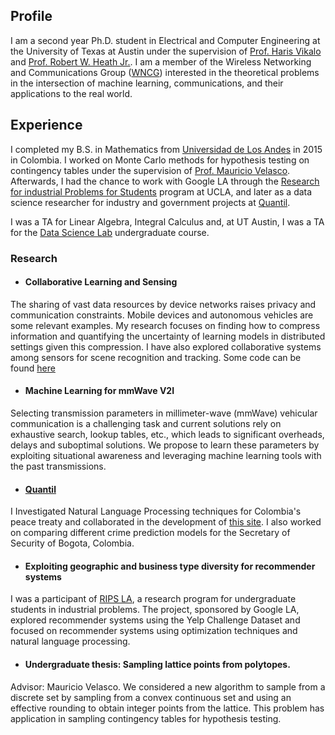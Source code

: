## Profile

I am a second year Ph.D. student in Electrical and Computer Engineering at the University of Texas at Austin under the supervision of [Prof. Haris Vikalo](http://users.ece.utexas.edu/~hvikalo/index.html) and [Prof. Robert W. Heath Jr.](http://www.profheath.org/). I am a member of the Wireless Networking and Communications Group ([WNCG](https://wncg.org/)) interested in the theoretical problems in the intersection of machine learning, communications, and their applications to the real world.

## Experience
I completed my B.S. in Mathematics from [Universidad de Los Andes](https://uniandes.edu.co/en) in 2015 in Colombia. I worked on Monte Carlo methods for hypothesis testing on contingency tables under the supervision of [Prof. Mauricio Velasco](http://wwwprof.uniandes.edu.co/~mvelasco/Velasco.html). Afterwards, I had the chance to work with Google LA through the [Research for industrial Problems for Students](http://www.ipam.ucla.edu/programs/student-research-programs/research-in-industrial-projects-for-students-rips-2018/?tab=overview) program at UCLA, and later as a data science researcher for industry and government projects at [Quantil](http://quantil.co/).

I was a TA for Linear Algebra, Integral Calculus and, at UT Austin, I was a TA for the [Data Science Lab](https://users.ece.utexas.edu/~dimakis/DataScienceLab.html) undergraduate course. 



### Research

* #### Collaborative Learning and Sensing
The sharing of vast data resources by device networks raises privacy and communication constraints. Mobile devices and autonomous vehicles are some relevant examples. My research focuses on finding how to compress information and quantifying the uncertainty of learning models in distributed settings given this compression. I have also explored collaborative systems among sensors for scene recognition and tracking. Some code can be found [here](https://github.com/mriberodiaz/colSensing)


* #### Machine Learning for mmWave V2I 
Selecting transmission parameters in millimeter-wave (mmWave) vehicular communication is a challenging task and current solutions rely on exhaustive search, lookup tables, etc., which leads to significant overheads, delays and suboptimal solutions. We propose to learn these parameters by exploiting situational awareness and leveraging machine learning tools with the past transmissions. 

* #### [Quantil](http://quantil.co/)
I Investigated Natural Language Processing techniques for Colombia's peace treaty and collaborated in the development of  [this site](http://www.acuerdosdepaz.co/). I also worked on comparing different crime prediction models for the Secretary of Security of Bogota, Colombia.

* #### Exploiting geographic and business type diversity for recommender systems
I was a participant of [RIPS LA](http://www.ipam.ucla.edu/programs/student-research-programs/research-in-industrial-projects-for-students-rips-2018/?tab=overview), a research program for undergraduate students in industrial problems. The project, sponsored by Google LA, explored recommender systems using the Yelp Challenge Dataset and focused on recommender systems using optimization techniques and natural language processing. 


* #### Undergraduate thesis: Sampling lattice points from polytopes. 
Advisor: Mauricio Velasco. We considered a new algorithm to sample from a discrete set by sampling from a convex continuous set and using an effective rounding to obtain integer points from the lattice. This problem has application in sampling contingency tables for hypothesis testing.

